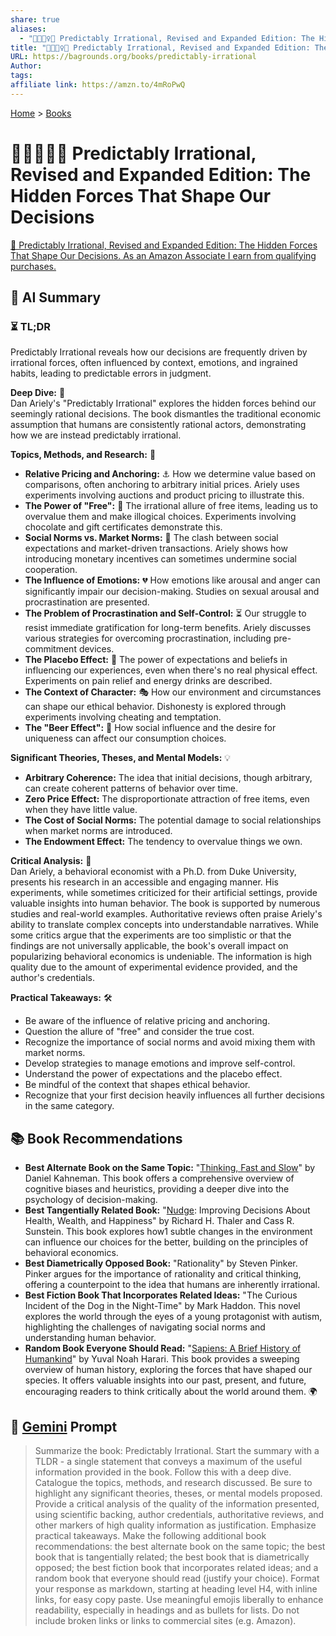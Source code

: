 ```yaml
---
share: true
aliases:
  - "🔮🤷🏼‍♀️🤪 Predictably Irrational, Revised and Expanded Edition: The Hidden Forces That Shape Our Decisions"
title: "🔮🤷🏼‍♀️🤪 Predictably Irrational, Revised and Expanded Edition: The Hidden Forces That Shape Our Decisions"
URL: https://bagrounds.org/books/predictably-irrational
Author: 
tags: 
affiliate link: https://amzn.to/4mRoPwQ
---
```

[Home](../index.md) > [Books](./index.md)  
# 🔮🤷🏼‍♀️🤪 Predictably Irrational, Revised and Expanded Edition: The Hidden Forces That Shape Our Decisions  
[🛒 Predictably Irrational, Revised and Expanded Edition: The Hidden Forces That Shape Our Decisions. As an Amazon Associate I earn from qualifying purchases.](https://amzn.to/4mRoPwQ)  
  
## 🤖 AI Summary  
### ⏳ TL;DR  
Predictably Irrational reveals how our decisions are frequently driven by irrational forces, often influenced by context, emotions, and ingrained habits, leading to predictable errors in judgment.  
  
**Deep Dive:** 🧐  
Dan Ariely's "Predictably Irrational" explores the hidden forces behind our seemingly rational decisions. The book dismantles the traditional economic assumption that humans are consistently rational actors, demonstrating how we are instead predictably irrational.  
  
**Topics, Methods, and Research:** 🔬  
  
- **Relative Pricing and Anchoring:** ⚓️ How we determine value based on comparisons, often anchoring to arbitrary initial prices. Ariely uses experiments involving auctions and product pricing to illustrate this.  
- **The Power of "Free":** 🎁 The irrational allure of free items, leading us to overvalue them and make illogical choices. Experiments involving chocolate and gift certificates demonstrate this.  
- **Social Norms vs. Market Norms:** 🤝 The clash between social expectations and market-driven transactions. Ariely shows how introducing monetary incentives can sometimes undermine social cooperation.  
- **The Influence of Emotions:** 💔 How emotions like arousal and anger can significantly impair our decision-making. Studies on sexual arousal and procrastination are presented.  
- **The Problem of Procrastination and Self-Control:** ⏳ Our struggle to resist immediate gratification for long-term benefits. Ariely discusses various strategies for overcoming procrastination, including pre-commitment devices.  
- **The Placebo Effect:** 💊 The power of expectations and beliefs in influencing our experiences, even when there's no real physical effect. Experiments on pain relief and energy drinks are described.  
- **The Context of Character:** 🎭 How our environment and circumstances can shape our ethical behavior. Dishonesty is explored through experiments involving cheating and temptation.  
- **The "Beer Effect":** 🍻 How social influence and the desire for uniqueness can affect our consumption choices.  
  
**Significant Theories, Theses, and Mental Models:** 💡  
- **Arbitrary Coherence:** The idea that initial decisions, though arbitrary, can create coherent patterns of behavior over time.  
- **Zero Price Effect:** The disproportionate attraction of free items, even when they have little value.  
- **The Cost of Social Norms:** The potential damage to social relationships when market norms are introduced.  
- **The Endowment Effect:** The tendency to overvalue things we own.  
  
**Critical Analysis:** 🧐  
Dan Ariely, a behavioral economist with a Ph.D. from Duke University, presents his research in an accessible and engaging manner. His experiments, while sometimes criticized for their artificial settings, provide valuable insights into human behavior. The book is supported by numerous studies and real-world examples. Authoritative reviews often praise Ariely's ability to translate complex concepts into understandable narratives. While some critics argue that the experiments are too simplistic or that the findings are not universally applicable, the book's overall impact on popularizing behavioral economics is undeniable. The information is high quality due to the amount of experimental evidence provided, and the author's credentials.  
  
**Practical Takeaways:** 🛠️  
- Be aware of the influence of relative pricing and anchoring.  
- Question the allure of "free" and consider the true cost.  
- Recognize the importance of social norms and avoid mixing them with market norms.  
- Develop strategies to manage emotions and improve self-control.  
- Understand the power of expectations and the placebo effect.  
- Be mindful of the context that shapes ethical behavior.  
- Recognize that your first decision heavily influences all further decisions in the same category.  
  
## 📚 Book Recommendations  
- **Best Alternate Book on the Same Topic:** "[Thinking, Fast and Slow](./thinking-fast-and-slow.md)" by Daniel Kahneman. This book offers a comprehensive overview of cognitive biases and heuristics, providing a deeper dive into the psychology of decision-making.  
- **Best Tangentially Related Book:** "[Nudge](./nudge.md): Improving Decisions About Health, Wealth, and Happiness" by Richard H. Thaler and Cass R. Sunstein. This book explores how1 subtle changes in the environment can influence our choices for the better, building on the principles of behavioral economics.  
- **Best Diametrically Opposed Book:** "Rationality" by Steven Pinker. Pinker argues for the importance of rationality and critical thinking, offering a counterpoint to the idea that humans are inherently irrational.  
- **Best Fiction Book That Incorporates Related Ideas:** "The Curious Incident of the Dog in the Night-Time" by Mark Haddon. This novel explores the world through the eyes of a young protagonist with autism, highlighting the challenges of navigating social norms and understanding human behavior.  
- **Random Book Everyone Should Read:** "[Sapiens: A Brief History of Humankind](./sapiens-a-brief-history-of-humankind.md)" by Yuval Noah Harari. This book provides a sweeping overview of human history, exploring the forces that have shaped our species. It offers valuable insights into our past, present, and future, encouraging readers to think critically about the world around them. 🌍  
  
## 💬 [Gemini](https://gemini.google.com) Prompt  
> Summarize the book: Predictably Irrational. Start the summary with a TLDR - a single statement that conveys a maximum of the useful information provided in the book. Follow this with a deep dive. Catalogue the topics, methods, and research discussed. Be sure to highlight any significant theories, theses, or mental models proposed. Provide a critical analysis of the quality of the information presented, using scientific backing, author credentials, authoritative reviews, and other markers of high quality information as justification. Emphasize practical takeaways. Make the following additional book recommendations: the best alternate book on the same topic; the best book that is tangentially related; the best book that is diametrically opposed; the best fiction book that incorporates related ideas; and a random book that everyone should read (justify your choice). Format your response as markdown, starting at heading level H4, with inline links, for easy copy paste. Use meaningful emojis liberally to enhance readability, especially in headings and as bullets for lists. Do not include broken links or links to commercial sites (e.g. Amazon).